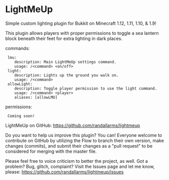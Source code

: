 # LightMeUp

Simple custom lighting plugin for Bukkit on Minecraft 1.12, 1.11, 1.10, & 1.9!

This plugin allows players with proper permissions to toggle a sea lantern block beneath their feet for extra lighting in dark places.

commands: 

     lmu:
        description: Main LightMeUp settings command.
        usage: /<command> <on/off>
     light:
        description: Lights up the ground you walk on.
        usage: /<command>
     allowLight:
        description: Toggle player permission to use the light command.
        usage: /<command> <player>
        aliases: [allowLMU]
        
permissions:

     Coming soon!
        
LightMeUp on GitHub: https://github.com/randallarms/lightmeup

Do you want to help us improve this plugin? You can! Everyone welcome to contribute on GitHub by utilizing the Flow to branch their own version, make changes (commits), and submit their changes as a "pull request" to be considered for merging with the master file.

Please feel free to voice criticism to better the project, as well. Got a problem? Bug, glitch, complaint? Visit the Issues page and let me know, please: https://github.com/randallarms/lightmeup/issues
